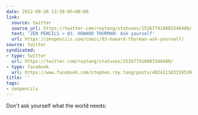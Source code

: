 ```yaml
---
date: 2012-09-28 13:39:05+00:00
link:
  source: twitter
  source_url: https://twitter.com/roytang/statuses/251677410083348480/
  text: 'ZEN PENCILS » 83. HOWARD THURMAN: Ask yourself'
  url: https://zenpencils.com/comic/83-howard-thurman-ask-yourself/
source: twitter
syndicated:
- type: twitter
  url: https://twitter.com/roytang/statuses/251677410083348480/
- type: facebook
  url: https://www.facebook.com/stephen.roy.tang/posts/402411103159539
title: ''
tags:
- zenpencils
---
```


Don't ask yourself what the world needs: